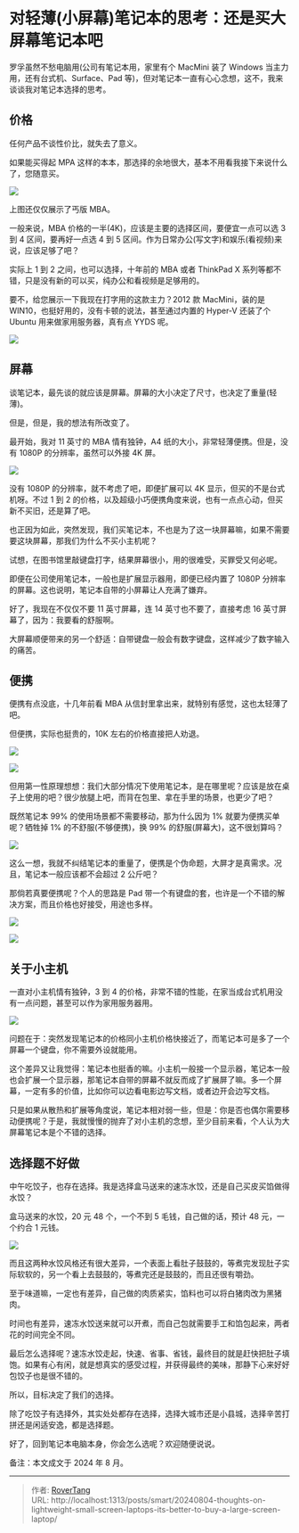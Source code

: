 # 对轻薄(小屏幕)笔记本的思考：还是买大屏幕笔记本吧


罗孚虽然不愁电脑用(公司有笔记本用，家里有个 MacMini 装了 Windows 当主力用，还有台式机、Surface、Pad 等)，但对笔记本一直有心心念想，这不，我来谈谈我对笔记本选择的思考。

## 价格

任何产品不谈性价比，就失去了意义。

如果能买得起 MPA 这样的本本，那选择的余地很大，基本不用看我接下来说什么了，您随意买。

![](static/SU3PbyHw0oF4B4x0Ahjc7OPfntg.png)

上图还仅仅展示了丐版 MBA。

一般来说，MBA 价格的一半(4K)，应该是主要的选择区间，要便宜一点可以选 3 到 4 区间，要再好一点选 4 到 5 区间。作为日常办公(写文字)和娱乐(看视频)来说，应该足够了吧？

实际上 1 到 2 之间，也可以选择，十年前的 MBA 或者 ThinkPad X 系列等都不错，只是没有新的可以买，纯办公和看视频是足够用的。

要不，给您展示一下我现在打字用的这款主力？2012 款 MacMini，装的是 WIN10，也挺好用的，没有卡顿的说法，甚至通过内置的 Hyper-V 还装了个 Ubuntu 用来做家用服务器，真有点 YYDS 呢。

![](static/TbpCb5XKGoqYDSxV8Q2chpsgnLA.png)

## 屏幕

谈笔记本，最先谈的就应该是屏幕。屏幕的大小决定了尺寸，也决定了重量(轻薄)。

但是，但是，我的想法有所改变了。

最开始，我对 11 英寸的 MBA 情有独钟，A4 纸的大小，非常轻薄便携。但是，没有 1080P 的分辨率，虽然可以外接 4K 屏。

![](static/F1eVbJgSrotQCkxyQ7UcnfWrnzc.png)

没有 1080P 的分辨率，就不考虑了吧，即便扩展可以 4K 显示，但买的不是台式机呀。不过 1 到 2 的价格，以及超级小巧便携角度来说，也有一点点心动，但买新不买旧，还是算了吧。

也正因为如此，突然发现，我们买笔记本，不也是为了这一块屏幕嘛，如果不需要要这块屏幕，那我们为什么不买小主机呢？

试想，在图书馆里敲键盘打字，结果屏幕很小，用的很难受，买罪受又何必呢。

即便在公司使用笔记本，一般也是扩展显示器用，即便已经内置了 1080P 分辨率的屏幕。这也说明，笔记本自带的小屏幕让人充满了嫌弃。

好了，我现在不仅仅不要 11 英寸屏幕，连 14 英寸也不要了，直接考虑 16 英寸屏幕了，因为：我要看的舒服啊。

大屏幕顺便带来的另一个舒适：自带键盘一般会有数字键盘，这样减少了数字输入的痛苦。

## 便携

便携有点没底，十几年前看 MBA 从信封里拿出来，就特别有感觉，这也太轻薄了吧。

但便携，实际也挺贵的，10K 左右的价格直接把人劝退。

![](static/YYJsbfVsRoWziQxy42Uc6PSsnYe.png)

![](static/V6yrbylw0o03J8xxR1Mcp9U0n6c.png)

但用第一性原理想想：我们大部分情况下使用笔记本，是在哪里呢？应该是放在桌子上使用的吧？很少放腿上吧，而背在包里、拿在手里的场景，也更少了吧？

既然笔记本 99% 的使用场景都不需要移动，那为什么因为 1% 就要为便携买单呢？牺牲掉 1% 的不舒服(不够便携)，换 99% 的舒服(屏幕大)，这不很划算吗？

![](static/MWGfb3KJLoqQnLxCZ8YcHRylnDg.png)

这么一想，我就不纠结笔记本的重量了，便携是个伪命题，大屏才是真需求。况且，笔记本一般应该都不会超过 2 公斤吧？

那倘若真要便携呢？个人的思路是 Pad 带一个有键盘的套，也许是一个不错的解决方案，而且价格也好接受，用途也多样。

![](static/EARQb5obRotiemxX1FRcMzulnld.png)

![](static/D3q7bChUfoK4ovxJOj8c0tosnsd.png)

## 关于小主机

一直对小主机情有独钟，3 到 4 的价格，非常不错的性能，在家当成台式机用没有一点问题，甚至可以作为家用服务器用。

![](static/LYXSbD1EwoD5BdxbCVxcbK7XnNd.png)

问题在于：突然发现笔记本的价格同小主机价格快接近了，而笔记本可是多了一个屏幕一个键盘，你不需要外设就能用。

这个差异又让我觉得：笔记本也挺香的嘛。小主机一般接一个显示器，笔记本一般也会扩展一个显示器，那笔记本自带的屏幕不就反而成了扩展屏了嘛。多一个屏幕，一定有多的价值，比如你可以边看电影边写文档，或者边开会边写文档。

只是如果从散热和扩展等角度说，笔记本相对弱一些，但是：你是否也偶尔需要移动便携呢？于是，我就慢慢的抛弃了对小主机的念想，至少目前来看，个人认为大屏幕笔记本是个不错的选择。

## 选择题不好做

中午吃饺子，也存在选择。我是选择盒马送来的速冻水饺，还是自己买皮买馅做得水饺？

盒马送来的水饺，20 元 48 个，一个不到 5 毛钱，自己做的话，预计 48 元，一个约合 1 元钱。

![](static/F45hbrScfoSN8Txj2u8cR1rsn9g.jpg)

而且这两种水饺风格还有很大差异，一个表面上看肚子鼓鼓的，等煮完发现肚子实际软软的，另一个看上去鼓鼓的，等煮完还是鼓鼓的，而且还很有嚼劲。

至于味道嘛，一定也有差异，自己做的肉质紧实，馅料也可以将白猪肉改为黑猪肉。

时间也有差异，速冻水饺送来就可以开煮，而自己包就需要手工和馅包起来，两者花的时间完全不同。

最后怎么选择呢？速冻水饺走起，快速、省事、省钱，最终目的就是赶快把肚子填饱。如果有心有闲，就是想真实的感受过程，并获得最终的美味，那静下心来好好包饺子也是很不错的。

所以，目标决定了我们的选择。

除了吃饺子有选择外，其实处处都存在选择，选择大城市还是小县城，选择辛苦打拼还是闲适安逸，都是选择题。

好了，回到笔记本电脑本身，你会怎么选呢？欢迎随便说说。

备注：本文成文于 2024 年 8 月。


---

> 作者: [RoverTang](https://rovertang.com)  
> URL: http://localhost:1313/posts/smart/20240804-thoughts-on-lightweight-small-screen-laptops-its-better-to-buy-a-large-screen-laptop/  

